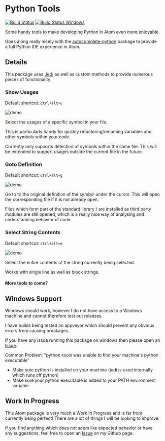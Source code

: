 # Python Tools

[![Build Status](https://travis-ci.org/MichaelAquilina/python-tools.svg)](https://travis-ci.org/MichaelAquilina/python-tools)
[![Build Status Windows](https://ci.appveyor.com/api/projects/status/jnu90b2bgqar87es?svg=true)](https://ci.appveyor.com/project/MichaelAquilina/python-tools)

Some handy tools to make developing Python in Atom even more enjoyable.

Goes along really nicely with the [autocomplete-python](https://atom.io/packages/autocomplete-python) package to provide a full Python IDE experience in Atom.

## Details

This package uses [Jedi](https://pypi.python.org/pypi/jedi) as well as custom methods to provide numerous pieces of functionality:

### Show Usages
Default shortcut: `ctrl+alt+u`

![demo](http://i.imgur.com/coOlBn7.gif?1)

Select the usages of a specific symbol in your file.

This is particularly handy for quickly refactoring/renaming variables and other symbols within your code.

Currently only supports detection of symbols within the same file. This will be extended to support usages outside the current file in the future.

### Goto Definition
Default shortcut: `ctrl+alt+g`

![demo](http://i.imgur.com/iXHY7HE.gif?1)

Go to to the original definition of the symbol under the cursor. This will open the corresponding file if it is not already open.

Files which form part of the standard library / are installed as third party modules are still opened, which is a really nice way of analysing and understanding behavior of code.

### Select String Contents
Default shortcut: `ctrl+alt+e`

![demo](http://i.imgur.com/tUeduTK.gif?1)

Select the entire contents of the string currently being selected.

Works with single line as well as block strings.

#### More tools to come?

## Windows Support
Windows should work, however I do not have access to a Windows machine and cannot therefore test out releases.

I have builds being tested on appveyor which should prevent any obvious errors from causing breakages.

If you have any issue running this package on windows then please open an [Issue](https://github.com/michaelaquilina/python-tools/issues).

Common Problem: "python-tools was unable to find your machine's python executable"
* Make sure python is installed on your machine (jedi is used internally which runs off python)
* Make sure your python executable is added to your PATH environment variable

## Work In Progress

This Atom package is very much a Work In Progress and is far from currently being perfect! There are a lot of things I will be looking to improve.

If you find anything which does not seem like expected behavior or have any suggestions, feel free to open an [Issue](https://github.com/michaelaquilina/python-tools/issues) on my Github page.
